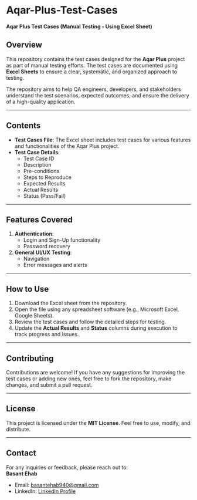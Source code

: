 # Aqar-Plus-Test-Cases  
**Aqar Plus Test Cases (Manual Testing - Using Excel Sheet)**  

## Overview  
This repository contains the test cases designed for the **Aqar Plus** project as part of manual testing efforts. The test cases are documented using **Excel Sheets** to ensure a clear, systematic, and organized approach to testing.  

The repository aims to help QA engineers, developers, and stakeholders understand the test scenarios, expected outcomes, and ensure the delivery of a high-quality application.  

---

## Contents  
- **Test Cases File**: The Excel sheet includes test cases for various features and functionalities of the Aqar Plus project.  
- **Test Case Details**:
  - Test Case ID  
  - Description  
  - Pre-conditions  
  - Steps to Reproduce  
  - Expected Results  
  - Actual Results  
  - Status (Pass/Fail)  

---

## Features Covered  
1. **Authentication**:  
   - Login and Sign-Up functionality  
   - Password recovery  
2. **General UI/UX Testing**:  
   - Navigation  
   - Error messages and alerts  

---

## How to Use  
1. Download the Excel sheet from the repository.  
2. Open the file using any spreadsheet software (e.g., Microsoft Excel, Google Sheets).  
3. Review the test cases and follow the detailed steps for testing.  
4. Update the **Actual Results** and **Status** columns during execution to track progress and issues.  

---

## Contributing  
Contributions are welcome! If you have any suggestions for improving the test cases or adding new ones, feel free to fork the repository, make changes, and submit a pull request.  

---

## License  
This project is licensed under the **MIT License**. Feel free to use, modify, and distribute.  

---

## Contact  
For any inquiries or feedback, please reach out to:  
**Basant Ehab**  
- Email: basantehab940@gmail.com  
- LinkedIn: [LinkedIn Profile](https://www.linkedin.com/in/basant-ehab)  

